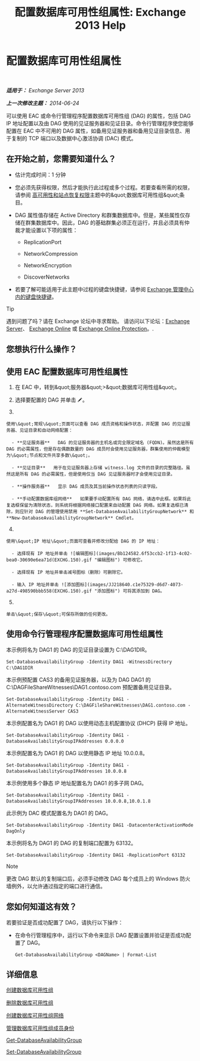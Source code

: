 ﻿---
title: '配置数据库可用性组属性: Exchange 2013 Help'
TOCTitle: 配置数据库可用性组属性
ms:assetid: 50daeac5-a16f-4362-a325-19e0fe25d59d
ms:mtpsurl: https://technet.microsoft.com/zh-cn/library/Dd297985(v=EXCHG.150)
ms:contentKeyID: 50490543
ms.date: 05/21/2018
mtps_version: v=EXCHG.150
ms.translationtype: MT
---

# 配置数据库可用性组属性

 

_**适用于：** Exchange Server 2013_

_**上一次修改主题：** 2014-06-24_

可以使用 EAC 或命令行管理程序配置数据库可用性组 (DAG) 的属性，包括 DAG IP 地址配置以及由 DAG 使用的见证服务器和见证目录。命令行管理程序使您能够配置在 EAC 中不可用的 DAG 属性，如备用见证服务器和备用见证目录信息、用于复制的 TCP 端口以及数据中心激活协调 (DAC) 模式。

## 在开始之前，您需要知道什么？

  - 估计完成时间：1 分钟

  - 您必须先获得权限，然后才能执行此过程或多个过程。若要查看所需的权限，请参阅 [高可用性和站点恢复权限](high-availability-and-site-resilience-permissions-exchange-2013-help.md)主题中的\&quot;数据库可用性组\&quot;条目。

  - DAG 属性值存储在 Active Directory 和群集数据库中。但是，某些属性仅存储在群集数据库中。因此，DAG 的基础群集必须正在运行，并且必须具有仲裁才能设置以下项的属性：
    
      - ReplicationPort
    
      - NetworkCompression
    
      - NetworkEncryption
    
      - DiscoverNetworks

  - 若要了解可能适用于此主题中过程的键盘快捷键，请参阅 [Exchange 管理中心内的键盘快捷键](keyboard-shortcuts-in-the-exchange-admin-center-exchange-online-protection-help.md)。

> [!tip]
> 遇到问题了吗？请在 Exchange 论坛中寻求帮助。 请访问以下论坛：<a href="https://go.microsoft.com/fwlink/p/?linkid=60612">Exchange Server</a>、 <a href="https://go.microsoft.com/fwlink/p/?linkid=267542">Exchange Online</a> 或 <a href="https://go.microsoft.com/fwlink/p/?linkid=285351">Exchange Online Protection</a>。.


## 您想执行什么操作？

## 使用 EAC 配置数据库可用性组属性

1.  在 EAC 中，转到\&quot;服务器\&quot;\>\&quot;数据库可用性组\&quot;。

2.  选择要配置的 DAG 并单击 ![编辑图标](images/Bb124582.6f53ccb2-1f13-4c02-bea0-30690e6ea71d(EXCHG.150).gif "编辑图标")。

3.  
    
    使用\&quot;常规\&quot;页面可以查看 DAG 成员资格和操作状态，并配置 DAG 的见证服务器、见证目录和自动网络配置：
    
      - **见证服务器**   DAG 的见证服务器的主机名或完全限定域名 (FQDN)。虽然这是所有 DAG 的必需属性，但是存在偶数数量的 DAG 成员时会使用见证服务器，群集使用的仲裁模型为\&quot;节点和文件共享多数\&quot;。
    
      - **见证目录**   用于在见证服务器上存储 witness.log 文件的目录的完整路径。虽然这是所有 DAG 的必需属性，但是使用仅当 DAG 见证服务器时才会使用见证目录。
    
      - **操作服务器**   显示 DAG 成员及其当前操作状态列表的只读字段。
    
      - **手动配置数据库组网络**   如果要手动配置所有 DAG 网络，请选中此框。如果将此复选框保留为清除状态，则系统将根据网络接口配置来自动配置 DAG 网络。如果复选框已清除，则应针对 DAG 的管理使用禁用 **Set-DatabaseAvailabilityGroupNetwork** 和 **New-DatabaseAvailabilityGroupNetwork** Cmdlet。

4.  
    
    使用\&quot;IP 地址\&quot;页面可查看并修改分配给 DAG 的 IP 地址：
    
      - 选择现有 IP 地址并单击 ![编辑图标](images/Bb124582.6f53ccb2-1f13-4c02-bea0-30690e6ea71d(EXCHG.150).gif "编辑图标") 可修改它。
    
      - 选择现有 IP 地址并单击减号图标（删除）可删除它。
    
      - 输入 IP 地址并单击 ![添加图标](images/JJ218640.c1e75329-d6d7-4073-a27d-498590bbb558(EXCHG.150).gif "添加图标") 可将其添加到 DAG。

5.  
    
    单击\&quot;保存\&quot;可保存所做的任何更改。

## 使用命令行管理程序配置数据库可用性组属性

本示例将名为 DAG1 的 DAG 的见证目录设置为 C:\\DAG1DIR。

    Set-DatabaseAvailabilityGroup -Identity DAG1 -WitnessDirectory C:\DAG1DIR

本示例预配置 CAS3 的备用见证服务器，以及为 DAG DAG1 的 C:\\DAGFileShareWitnesses\\DAG1.contoso.com 预配置备用见证目录。

    Set-DatabaseAvailabilityGroup -Identity DAG1 -AlternateWitnessDirectory C:\DAGFileShareWitnesses\DAG1.contoso.com -AlternateWitnessServer CAS3

本示例配置名为 DAG1 的 DAG 以使用动态主机配置协议 (DHCP) 获得 IP 地址。

    Set-DatabaseAvailabilityGroup -Identity DAG1 -DatabaseAvailabilityGroupIPAddresses 0.0.0.0

本示例配置名为 DAG1 的 DAG 以使用静态 IP 地址 10.0.0.8。

    Set-DatabaseAvailabilityGroup -Identity DAG1 -DatabaseAvailabilityGroupIPAddresses 10.0.0.8

本示例使用多个静态 IP 地址配置名为 DAG1 的多子网 DAG。

    Set-DatabaseAvailabilityGroup -Identity DAG1 -DatabaseAvailabilityGroupIPAddresses 10.0.0.8,10.0.1.8

此示例为 DAC 模式配置名为 DAG1 的 DAG。

    Set-DatabaseAvailabilityGroup -Identity DAG1 -DatacenterActivationMode DagOnly

本示例将名为 DAG1 的 DAG 的复制端口配置为 63132。

    Set-DatabaseAvailabilityGroup -Identity DAG1 -ReplicationPort 63132

> [!NOTE]
> 更改 DAG 默认的复制端口后，必须手动修改 DAG 每个成员上的 Windows 防火墙例外，以允许通过指定的端口进行通信。


## 您如何知道这有效？

若要验证是否成功配置了 DAG，请执行以下操作：

  - 在命令行管理程序中，运行以下命令来显示 DAG 配置设置并验证是否成功配置了 DAG。
    
        Get-DatabaseAvailabilityGroup <DAGName> | Format-List

## 详细信息

[创建数据库可用性组](create-a-database-availability-group-exchange-2013-help.md)

[删除数据库可用性组](remove-a-database-availability-group-exchange-2013-help.md)

[创建数据库可用性组网络](create-a-database-availability-group-network-exchange-2013-help.md)

[管理数据库可用性组成员身份](manage-database-availability-group-membership-exchange-2013-help.md)

[Get-DatabaseAvailabilityGroup](https://technet.microsoft.com/zh-cn/library/dd351226\(v=exchg.150\))

[Set-DatabaseAvailabilityGroup](https://technet.microsoft.com/zh-cn/library/dd297934\(v=exchg.150\))

